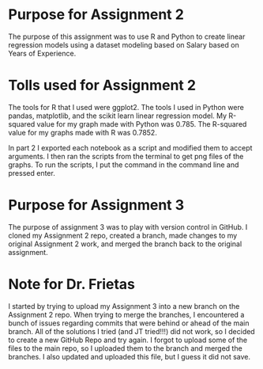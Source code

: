 # Purpose for Assignment 2
The purpose of this assignment was to use R and Python to create linear regression models using a dataset modeling based on Salary based on Years of Experience. 
# Tolls used for Assignment 2
The tools for R that I used were ggplot2. 
The tools I used in Python were pandas, matplotlib, and the scikit learn linear regression model. 
My R-squared value for my graph made with Python was 0.785. The R-squared value for my graphs made with R was 0.7852. 

In part 2 I exported each notebook as a script and modified them to accept arguments. I then ran the scripts from the terminal to get png files of the graphs. To run the scripts, I put the command in the command line and pressed enter. 

# Purpose for Assignment 3
The purpose of assignment 3 was to play with version control in GitHub. I cloned my Assignment 2 repo, created a branch, made changes to my original Assignment 2 work, and merged the branch back to the original assignment. 

# Note for Dr. Frietas
I started by trying to upload my Assignment 3 into a new branch on the Assignment 2 repo. When trying to merge the branches, I encountered a bunch of issues regarding commits that were behind or ahead of the main branch. All of the solutions I tried (and JT tried!!!) did not work, so I decided to create a new GitHub Repo and try again. I forgot to upload some of the files to the main repo, so I uploaded them to the branch and merged the branches. I also updated and uploaded this file, but I guess it did not save.